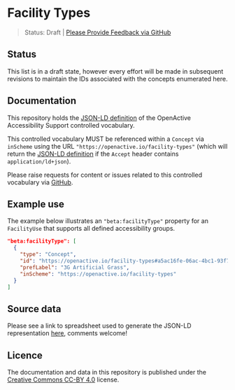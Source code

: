 # Facility Types

> Status: Draft | [Please Provide Feedback via GitHub](https://github.com/openactive/facility-types/issues)

## Status

This list is in a draft state, however every effort will be made in subsequent revisions to maintain the IDs associated with the concepts enumerated here.

## Documentation

This repository holds the [JSON-LD definition](https://www.openactive.io/facility-types/facility-types.jsonld) of the OpenActive Accessibility Support controlled vocabulary.

This controlled vocabulary MUST be referenced within a `Concept` via `inScheme` using the URL `"https://openactive.io/facility-types"` (which will return the [JSON-LD definition](https://www.openactive.io/facility-types/facility-types.jsonld) if the `Accept` header contains `application/ld+json`).

Please raise requests for content or issues related to this controlled vocabulary via [GitHub](https://github.com/openactive/facility-types/issues). 

## Example use

The example below illustrates an `"beta:facilityType"` property for an `FacilityUse` that supports all defined accessibility groups.

```json
"beta:facilityType": [
  {
    "type": "Concept",
    "id": "https://openactive.io/facility-types#a5ac16fe-06ac-4bc1-93f7-69ff3bfcf3b9",
    "prefLabel": "3G Artificial Grass",
    "inScheme": "https://openactive.io/facility-types"
  }
]
```

## Source data

Please see a link to spreadsheet used to generate the JSON-LD representation [here](https://docs.google.com/spreadsheets/d/1ZZ1J13Ry3y8p5nA2Voady98A3dZocvGebuNu1PYIveI/edit#gid=1428772490), comments welcome!


## Licence

The documentation and data in this repository is published under the [Creative Commons CC-BY 4.0](https://creativecommons.org/licenses/by/4.0/) license.

